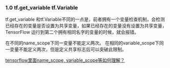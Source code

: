 ﻿### 1.0 tf.get_variable tf.Variable
tf.get_variable 和tf.Variable不同的一点是，前者拥有一个变量检查机制，会检测已经存在的变量是否设置为共享变量，如果已经存在的变量没有设置为共享变量，TensorFlow 运行到第二个拥有相同名字的变量的时候，就会报错。

在不同的name_scope下同一变量不能定义两次。
在相同的variable_scope下同一变量不能定义两次，但是定义共享标志后可以突破此限制。

[tensorflow里面name_scope, variable_scope等如何理解？](https://www.zhihu.com/question/54513728)